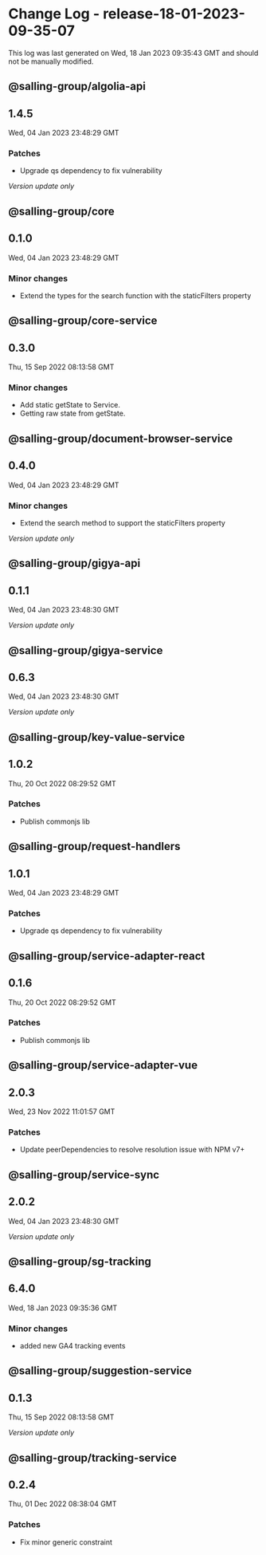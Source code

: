 # Change Log - release-18-01-2023-09-35-07

This log was last generated on Wed, 18 Jan 2023 09:35:43 GMT and should not be manually modified.

## @salling-group/algolia-api
## 1.4.5
Wed, 04 Jan 2023 23:48:29 GMT

### Patches

- Upgrade qs dependency to fix vulnerability

_Version update only_

## @salling-group/core
## 0.1.0
Wed, 04 Jan 2023 23:48:29 GMT

### Minor changes

- Extend the types for the search function with the staticFilters property

## @salling-group/core-service
## 0.3.0
Thu, 15 Sep 2022 08:13:58 GMT

### Minor changes

- Add static getState to Service.
- Getting raw state from getState.

## @salling-group/document-browser-service
## 0.4.0
Wed, 04 Jan 2023 23:48:29 GMT

### Minor changes

- Extend the search method to support the staticFilters property

_Version update only_

## @salling-group/gigya-api
## 0.1.1
Wed, 04 Jan 2023 23:48:30 GMT

_Version update only_

## @salling-group/gigya-service
## 0.6.3
Wed, 04 Jan 2023 23:48:30 GMT

_Version update only_

## @salling-group/key-value-service
## 1.0.2
Thu, 20 Oct 2022 08:29:52 GMT

### Patches

- Publish commonjs lib

## @salling-group/request-handlers
## 1.0.1
Wed, 04 Jan 2023 23:48:29 GMT

### Patches

- Upgrade qs dependency to fix vulnerability

## @salling-group/service-adapter-react
## 0.1.6
Thu, 20 Oct 2022 08:29:52 GMT

### Patches

- Publish commonjs lib

## @salling-group/service-adapter-vue
## 2.0.3
Wed, 23 Nov 2022 11:01:57 GMT

### Patches

- Update peerDependencies to resolve resolution issue with NPM v7+

## @salling-group/service-sync
## 2.0.2
Wed, 04 Jan 2023 23:48:30 GMT

_Version update only_

## @salling-group/sg-tracking
## 6.4.0
Wed, 18 Jan 2023 09:35:36 GMT

### Minor changes

- added new GA4 tracking events

## @salling-group/suggestion-service
## 0.1.3
Thu, 15 Sep 2022 08:13:58 GMT

_Version update only_

## @salling-group/tracking-service
## 0.2.4
Thu, 01 Dec 2022 08:38:04 GMT

### Patches

- Fix minor generic constraint

